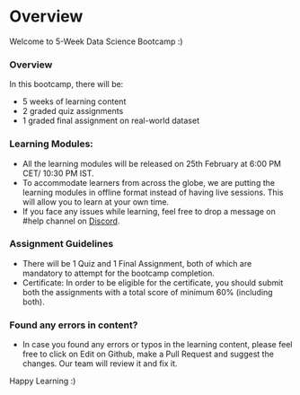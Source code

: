 # Overview

Welcome to 5-Week Data Science Bootcamp :)

### Overview

In this bootcamp, there will be:

* 5 weeks of learning content
* 2 graded quiz assignments
* 1 graded final assignment on real-world dataset

### Learning Modules:

* All the learning modules will be released on 25th February at 6:00 PM CET/ 10:30 PM IST.
* To accommodate learners from across the globe, we are putting the learning modules in offline format instead of having live sessions. This will allow you to learn at your own time.
* If you face any issues while learning, feel free to drop a message on #help channel on [Discord](https://discord.gg/E2XfSEYm2W).

### Assignment Guidelines

* There will be 1 Quiz and 1 Final Assignment, both of which are mandatory to attempt for the bootcamp completion.
* Certificate: In order to be eligible for the certificate, you should submit both the assignments with a total score of minimum 60% (including both).

### Found any errors in content?

* In case you found any errors or typos in the learning content, please feel free to click on Edit on Github, make a Pull Request and suggest the changes. Our team will review it and fix it.

Happy Learning :)

